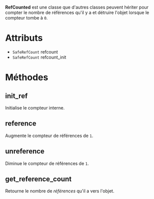 **RefCounted** est une classe que d'autres classes peuvent hériter pour compter le nombre de références qu'il y a et détruire l'objet lorsque le compteur tombe à `0`.

# Attributs
- `SafeRefCount` refcount
- `SafeRefCount` refcount_init

# Méthodes

## init_ref
Initialise le compteur interne.
## reference
Augmente le compteur de références de `1`.

## unreference
Diminue le compteur de références de `1`.
## get_reference_count
Retourne le nombre de *références* qu'il a vers l'objet.

